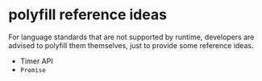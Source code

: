
# polyfill reference ideas

For language standards that are not supported by runtime, developers are advised to polyfill them themselves, just to provide some reference ideas.

* Timer API
* `Promise`
